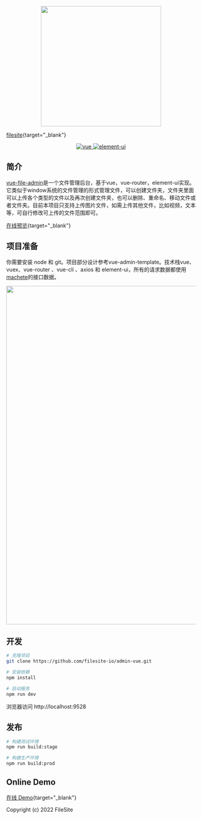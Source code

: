 <p align="center">
  <a href="https://filesite.io/" target="_blank">
    <img width="320" src="https://demo.jialuoma.cn/content/machete_icon.png">
    <br/>
    <!-- <span>filesite</span> -->
  </a>

  [filesite](https://filesite.io/){target="_blank"}
</p>


<p align="center">
  <a href="https://github.com/vuejs/vue" target="_blank">
    <img src="https://img.shields.io/badge/vue-2.6.10-brightgreen.svg" alt="vue">
  </a>
  <a href="https://github.com/ElemeFE/element" target="_blank">
    <img src="https://img.shields.io/badge/element--ui-2.7.0-brightgreen.svg" alt="element-ui">
  </a>
</p>


## 简介
[vue-file-admin](https://demo.jialuoma.cn/admin/#/filemange/index)是一个文件管理后台，基于vue，vue-router，element-ui实现。它类似于window系统的文件管理的形式管理文件，可以创建文件夹，文件夹里面可以上传各个类型的文件以及再次创建文件夹，也可以删除、重命名、移动文件或者文件夹。目前本项目只支持上传图片文件，如需上传其他文件，比如视频，文本等，可自行修改可上传的文件范围即可。 

<!-- <a href="https://demo.jialuoma.cn/admin/#/filemange/index" target="_blank">
<span>在线预览</span>
</a> -->
[在线预览](https://demo.jialuoma.cn/admin/#/filemange/index){target="_blank"}

## 项目准备

你需要安装 node 和 git。项目部分设计参考vue-admin-template。技术栈vue、vuex、vue-router 、vue-cli 、axios 和 element-ui，所有的请求数据都使用[machete](https://git.filesite.io/filesite/machete)的接口数据。




<p align="center">
  <img width="900" src="http://m.qpic.cn/psc?/3d394237-5d5e-4b57-9697-93ff9b690ca2/bqQfVz5yrrGYSXMvKr.cqSKMw.aFDCgHEfu3TrMZ2BlhrQskVIxwAOjVKCTEfSaf0c8KgcabeoLOhji4ZGK5xx8WKQ0xPgq6KhYNX5aohdI!/b&bo=gAepAwAAAAABBw0!&rf=viewer_4">
</p>


## 开发

```bash
# 克隆项目
git clone https://github.com/filesite-io/admin-vue.git

# 安装依赖
npm install

# 启动服务
npm run dev
```

浏览器访问 http://localhost:9528

## 发布

```bash
# 构建测试环境
npm run build:stage

# 构建生产环境
npm run build:prod
```


## Online Demo

<!-- <a href="https://demo.jialuoma.cn/admin/#/filemange/index" target="_blank">
<span>在线 Demo</span>
</a> -->
[在线 Demo](https://demo.jialuoma.cn/admin/#/filemange/index){target="_blank"}


Copyright (c) 2022 FileSite
